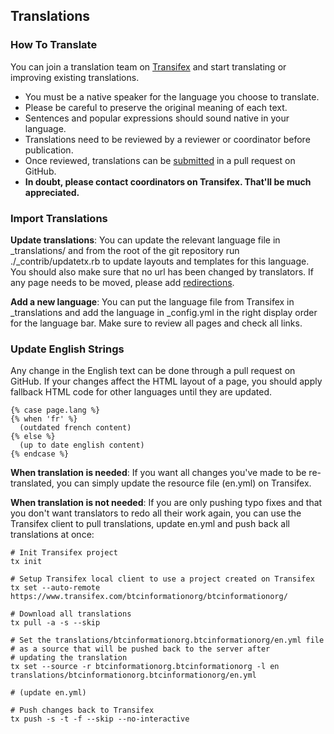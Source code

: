 ## Translations

### How To Translate

You can join a translation team on
[Transifex](https://www.transifex.com/projects/p/btcinformationorg/) and start
translating or improving existing translations.

* You must be a native speaker for the language you choose to translate.
* Please be careful to preserve the original meaning of each text.
* Sentences and popular expressions should sound native in your language.
* Translations need to be reviewed by a reviewer or coordinator before
  publication.
* Once reviewed, translations can be [submitted](#import-translations) in a pull
  request on GitHub.
* **In doubt, please contact coordinators on Transifex. That'll be much
  appreciated.**

### Import Translations

**Update translations**: You can update the relevant language file in
\_translations/ and from the root of the git repository run
./\_contrib/updatetx.rb to update layouts and templates for this language. You
should also make sure that no url has been changed by translators. If any page
needs to be moved, please add [redirections](docs/miscellaneous.md#redirections).

**Add a new language**: You can put the language file from Transifex in
\_translations and add the language in \_config.yml in the right display order
for the language bar. Make sure to review all pages and check all links.

### Update English Strings

Any change in the English text can be done through a pull request on GitHub. If
your changes affect the HTML layout of a page, you should apply fallback HTML
code for other languages until they are updated.

    {% case page.lang %}
    {% when 'fr' %}
      (outdated french content)
    {% else %}
      (up to date english content)
    {% endcase %}

**When translation is needed**: If you want all changes you've made to be
re-translated, you can simply update the resource file (en.yml) on Transifex.

**When translation is not needed**: If you are only pushing typo fixes and that
you don't want translators to redo all their work again, you can use the
Transifex client to pull translations, update en.yml and push back all
translations at once:


    # Init Transifex project
    tx init
    
    # Setup Transifex local client to use a project created on Transifex
    tx set --auto-remote https://www.transifex.com/btcinformationorg/btcinformationorg/
    
    # Download all translations
    tx pull -a -s --skip
    
    # Set the translations/btcinformationorg.btcinformationorg/en.yml file
    # as a source that will be pushed back to the server after
    # updating the translation
    tx set --source -r btcinformationorg.btcinformationorg -l en translations/btcinformationorg.btcinformationorg/en.yml
    
    # (update en.yml)
    
    # Push changes back to Transifex
    tx push -s -t -f --skip --no-interactive
